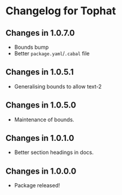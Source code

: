 # Changelog for Tophat

## Changes in 1.0.7.0

- Bounds bump
- Better `package.yaml`/`.cabal` file

## Changes in 1.0.5.1

- Generalising bounds to allow text-2

## Changes in 1.0.5.0

- Maintenance of bounds.

## Changes in 1.0.1.0

- Better section headings in docs.

## Changes in 1.0.0.0

- Package released!

